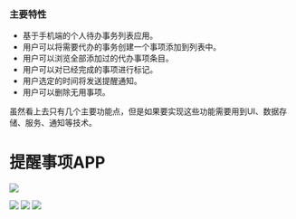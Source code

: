 ### 主要特性

- 基于手机端的个人待办事务列表应用。
- 用户可以将需要代办的事务创建一个事项添加到列表中。
- 用户可以浏览全部添加过的代办事项条目。
- 用户可以对已经完成的事项进行标记。
- 用户选定的时间将发送提醒通知。
- 用户可以删除无用事项。

虽然看上去只有几个主要功能点，但是如果要实现这些功能需要用到UI、数据存储、服务、通知等技术。

# 提醒事项APP

![](https://github.com/CAODONGXING/TododoList/blob/master/logo.jpg)
 
![](https://img.shields.io/github/issues/CAODONGXING/OnlineShop) ![](https://img.shields.io/github/forks/CAODONGXING/OnlineShop) ![](https://img.shields.io/github/stars/CAODONGXING/OnlineShop)
